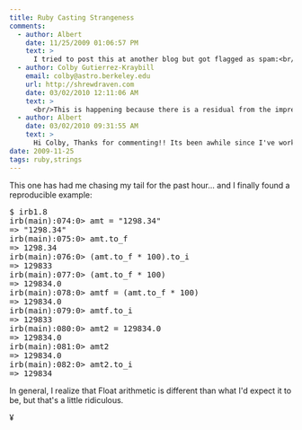 ```yaml
---
title: Ruby Casting Strangeness
comments:
  - author: Albert
    date: 11/25/2009 01:06:57 PM
    text: >
      I tried to post this at another blog but got flagged as spam:<br/><br/>I ran into this last night while trying out some accounting concepts in Ruby:<br/><br/>http://www.docunext.com/2009/11/ruby-casting-strangeness/<br/><br/>In irb:<br/><br/>("1298.34".to_f * 100).to_i<br/><br/>returns 129833 while<br/><br/>"1298.34".to_f * 100<br/><br/>returns 129834.0<br/><br/>The reason why I'm multiplying by 100 in the first place is that I know I only need two points of precision when it comes to floats, and I don't want to have to deal with storing and manipulating floats, so I'm changing the floats to integers upon input, and vice verse for display.<br/><br/>I'm was hoping to simply use ceil instead of to_i, but<br/><br/>("1298.66".to_f * 100).ceil<br/><br/>returns 129867. Argh!
  - author: Colby Gutierrez-Kraybill
    email: colby@astro.berkeley.edu
    url: http://shrewdraven.com
    date: 03/02/2010 12:11:06 AM
    text: >
      <br/>This is happening because there is a residual from the imprecision of the float type, which cannot exactly represent 1298.66 down to the precision that would enable you to use ceil without it pushing up to the next integer.  You can see the residual by doing:<br/><br/>"%.25g" % ("1298.66".to_f * 100)<br/><br/>Why not just use to_i?
  - author: Albert
    date: 03/02/2010 09:31:55 AM
    text: >
      Hi Colby, Thanks for commenting!! Its been awhile since I've worked on this issue, but if I recall correctly, I ended up switching to BigDecimal, which worked swimmingly.
date: 2009-11-25
tags: ruby,strings
---
```

This one has had me chasing my tail for the past hour... and I finally found a reproducible example:

<pre class="sh_ruby">
$ irb1.8
irb(main):074:0> amt = "1298.34"
=> "1298.34"
irb(main):075:0> amt.to_f
=> 1298.34
irb(main):076:0> (amt.to_f * 100).to_i
=> 129833
irb(main):077:0> (amt.to_f * 100)
=> 129834.0
irb(main):078:0> amtf = (amt.to_f * 100)
=> 129834.0
irb(main):079:0> amtf.to_i
=> 129833
irb(main):080:0> amt2 = 129834.0
=> 129834.0
irb(main):081:0> amt2
=> 129834.0
irb(main):082:0> amt2.to_i
=> 129834
</pre>

In general, I realize that Float arithmetic is different than what I'd expect it to be, but that's a little ridiculous.

¥

